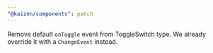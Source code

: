 ```yaml
---
"@kaizen/components": patch
---
```


Remove default `onToggle` event from ToggleSwitch type. We already override it with a `ChangeEvent` instead.
